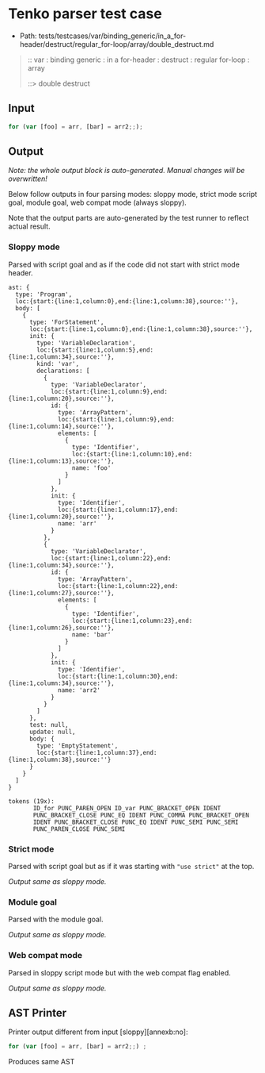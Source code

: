 # Tenko parser test case

- Path: tests/testcases/var/binding_generic/in_a_for-header/destruct/regular_for-loop/array/double_destruct.md

> :: var : binding generic : in a for-header : destruct : regular for-loop : array
>
> ::> double destruct

## Input

`````js
for (var [foo] = arr, [bar] = arr2;;);
`````

## Output

_Note: the whole output block is auto-generated. Manual changes will be overwritten!_

Below follow outputs in four parsing modes: sloppy mode, strict mode script goal, module goal, web compat mode (always sloppy).

Note that the output parts are auto-generated by the test runner to reflect actual result.

### Sloppy mode

Parsed with script goal and as if the code did not start with strict mode header.

`````
ast: {
  type: 'Program',
  loc:{start:{line:1,column:0},end:{line:1,column:38},source:''},
  body: [
    {
      type: 'ForStatement',
      loc:{start:{line:1,column:0},end:{line:1,column:38},source:''},
      init: {
        type: 'VariableDeclaration',
        loc:{start:{line:1,column:5},end:{line:1,column:34},source:''},
        kind: 'var',
        declarations: [
          {
            type: 'VariableDeclarator',
            loc:{start:{line:1,column:9},end:{line:1,column:20},source:''},
            id: {
              type: 'ArrayPattern',
              loc:{start:{line:1,column:9},end:{line:1,column:14},source:''},
              elements: [
                {
                  type: 'Identifier',
                  loc:{start:{line:1,column:10},end:{line:1,column:13},source:''},
                  name: 'foo'
                }
              ]
            },
            init: {
              type: 'Identifier',
              loc:{start:{line:1,column:17},end:{line:1,column:20},source:''},
              name: 'arr'
            }
          },
          {
            type: 'VariableDeclarator',
            loc:{start:{line:1,column:22},end:{line:1,column:34},source:''},
            id: {
              type: 'ArrayPattern',
              loc:{start:{line:1,column:22},end:{line:1,column:27},source:''},
              elements: [
                {
                  type: 'Identifier',
                  loc:{start:{line:1,column:23},end:{line:1,column:26},source:''},
                  name: 'bar'
                }
              ]
            },
            init: {
              type: 'Identifier',
              loc:{start:{line:1,column:30},end:{line:1,column:34},source:''},
              name: 'arr2'
            }
          }
        ]
      },
      test: null,
      update: null,
      body: {
        type: 'EmptyStatement',
        loc:{start:{line:1,column:37},end:{line:1,column:38},source:''}
      }
    }
  ]
}

tokens (19x):
       ID_for PUNC_PAREN_OPEN ID_var PUNC_BRACKET_OPEN IDENT
       PUNC_BRACKET_CLOSE PUNC_EQ IDENT PUNC_COMMA PUNC_BRACKET_OPEN
       IDENT PUNC_BRACKET_CLOSE PUNC_EQ IDENT PUNC_SEMI PUNC_SEMI
       PUNC_PAREN_CLOSE PUNC_SEMI
`````

### Strict mode

Parsed with script goal but as if it was starting with `"use strict"` at the top.

_Output same as sloppy mode._

### Module goal

Parsed with the module goal.

_Output same as sloppy mode._

### Web compat mode

Parsed in sloppy script mode but with the web compat flag enabled.

_Output same as sloppy mode._

## AST Printer

Printer output different from input [sloppy][annexb:no]:

````js
for (var [foo] = arr, [bar] = arr2;;) ;
````

Produces same AST
